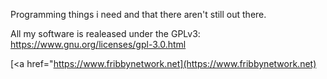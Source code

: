 Programming things i need and that there aren't still out there.

All my software is realeased under the GPLv3: [<a href="https://www.gnu.org/licenses/gpl-3.0.html">https://www.gnu.org/licenses/gpl-3.0.html</a>](https://www.gnu.org/licenses/gpl-3.0.html)

[<a href="[https://www.fribbynetwork.net](https://www.fribbynetwork.net)</a>](https://www.fribbynetwork.net)
